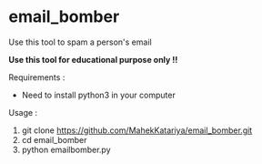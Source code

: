 # email_bomber

Use this tool to spam a person's email

<b> Use this tool for educational purpose only !! </b>

Requirements :

- Need to install python3 in your computer

Usage :

1) git clone https://github.com/MahekKatariya/email_bomber.git
2) cd email_bomber
3) python emailbomber.py

